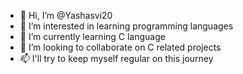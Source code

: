 - 👋 Hi, I’m @Yashasvi20
- 👀 I’m interested in learning programming languages
- 🌱 I’m currently learning C language
- 💞️ I’m looking to collaborate on C related projects
- 📫 I'll try to keep myself regular on this journey

<!---
Yashasvi20/Yashasvi20 is a ✨ special ✨ repository because its `README.md` (this file) appears on your GitHub profile.
You can click the Preview link to take a look at your changes.
--->
